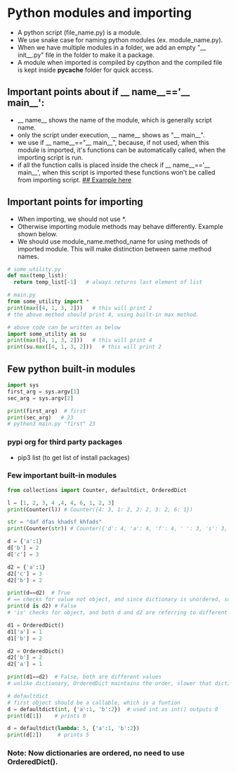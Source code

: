 # Python modules and importing 
- A python script (file_name.py) is a module.
- We use snake case for naming python modules (ex. module_name.py).
- When we have multiple modules in a folder, we add an empty "__ init__.py" file in the folder to make it a package.
- A module when imported is compiled by cpython and the compiled file is kept inside __pycache__ folder for quick access.
## Important points about if __ name__=='__ main__':
- __ name__ shows the name of the module, which is generally script name.
- only the script under execution, __ name__ shows as "__ main__".
- we use if __ name__=="__ main__", because, if not used, when this module is imported, it's functions can be automatically called, when the importing script is run.
- if all the function calls is placed inside the check if __ name__=='__ main__', when this script is imported these functions won't be called from importing script.
[## Example here](python_modules)

## Important points for importing
- When importing, we should not use *.
- Otherwise importing module methods may behave differently. Example shown below.
- We should use module_name.method_name for using methods of imported module. This will make distinction between same method names.
```python
# some_utility.py
def max(temp_list):
  return temp_list[-1]   # always returns last element of list

# main.py
from some_utility import *
print(max([4, 1, 3, 2]))   # this will print 2
# the above method should print 4, using built-in max method.

# above code can be written as below
import some_utility as su
print(max([4, 1, 3, 2]))   # this will print 4
print(su.max([4, 1, 3, 2]))   # this will print 2
```
## Few python built-in modules
```python
import sys
first_arg = sys.argv[1]
sec_arg = sys.argv[2]

print(first_arg)  # first
print(sec_arg)   # 23
# python3 main.py "first" 23
```
### pypi org for third party packages
- pip3 list  (to get list of install packages)
### Few important built-in modules
```python
from collections import Counter, defaultdict, OrderedDict

l = [1, 2, 3, 4 ,4, 4, 6, 1, 2, 3]
print(Counter(l)) # Counter({4: 3, 1: 2, 2: 2, 3: 2, 6: 1})

str = "daf dfas khadsf khfads"
print(Counter(str)) # Counter({'d': 4, 'a': 4, 'f': 4, ' ': 3, 's': 3, 'k': 2, 'h': 2})

d = {'a':1}
d['b'] = 2
d['c'] = 3

d2 = {'a':1}
d2['c'] = 3
d2['b'] = 2

print(d==d2)  # True  
# == checks for value not object, and since dictionary is unordered, so it will print out "True"
print(d is d2) # False
# 'is' checks for object, and both d and d2 are referring to different objects, so prints out "False"

d1 = OrderedDict()
d1['a'] = 1
d1['b'] = 2

d2 = OrderedDict()
d2['b'] = 2
d2['a'] = 1

print(d1==d2)  # False, both are different values
# unlike dictionary, OrderedDict maintains the order, slower that dictionary

# defaultdict
# first object should be a callable, which is a funtion
d = defaultdict(int, {'a':1, 'b':2})  # used int as int() outputs 0
print(d[1])    # prints 0

d = defaultdict(lambda: 5, {'a':1, 'b':2})
print(d[2])     # prints 5
```
### Note: Now dictionaries are ordered, no need to use OrderedDict().
